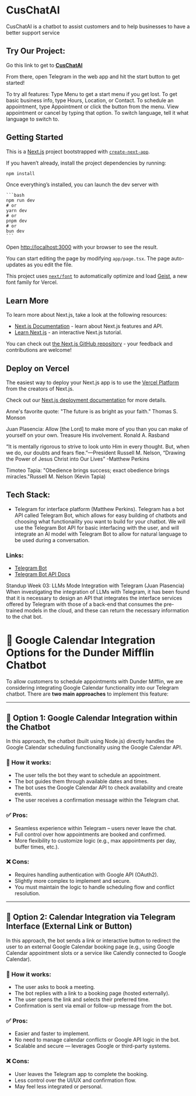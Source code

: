 # CusChatAI

CusChatAI is a chatbot to assist customers and to help businesses to have a better support service


## Try Our Project:

Go this link to get to **[CusChatAI](https://cuschatai.vercel.app/)**

From there, open Telegram in the web app and hit the start button to get started!

To try all features: Type Menu to get a start menu if you get lost. To get basic business info, type Hours, Location, or Contact. To schedule an appointment, type Appointment or click the button from the menu. View appointment or cancel by typing that option. To switch language, tell it what language to switch to.

## Getting Started
This is a [Next.js](https://nextjs.org) project bootstrapped with [`create-next-app`](https://nextjs.org/docs/app/api-reference/cli/create-next-app).

If you haven’t already, install the project dependencies by running:

   ```bash
   npm install
   ```

Once everything’s installed, you can launch the dev server with

    ```bash
    npm run dev
    # or
    yarn dev
    # or
    pnpm dev
    # or
    bun dev
    ```

Open [http://localhost:3000](http://localhost:3000) with your browser to see the result.

You can start editing the page by modifying `app/page.tsx`. The page auto-updates as you edit the file.

This project uses [`next/font`](https://nextjs.org/docs/app/building-your-application/optimizing/fonts) to automatically optimize and load [Geist](https://vercel.com/font), a new font family for Vercel.

## Learn More

To learn more about Next.js, take a look at the following resources:

- [Next.js Documentation](https://nextjs.org/docs) - learn about Next.js features and API.
- [Learn Next.js](https://nextjs.org/learn) - an interactive Next.js tutorial.

You can check out [the Next.js GitHub repository](https://github.com/vercel/next.js) - your feedback and contributions are welcome!

## Deploy on Vercel

The easiest way to deploy your Next.js app is to use the [Vercel Platform](https://vercel.com/new?utm_medium=default-template&filter=next.js&utm_source=create-next-app&utm_campaign=create-next-app-readme) from the creators of Next.js.

Check out our [Next.js deployment documentation](https://nextjs.org/docs/app/building-your-application/deploying) for more details.

Anne's favorite quote: "The future is as bright as your faith." Thomas S. Monson

Juan Plasencia:
Allow [the Lord] to make more of you than you can make of yourself on your own. Treasure His involvement.
Ronald A. Rasband

“It is mentally rigorous to strive to look unto Him in every thought. But, when we do, our doubts and fears flee.”—President Russell M. Nelson, “Drawing the Power of Jesus Christ into Our Lives”
-Matthew Perkins

Timoteo Tapia:
"Obedience brings success; exact obedience brings miracles."Russell M. Nelson (Kevin Tapia)

## Tech Stack:
- Telegram for interface platform (Matthew Perkins). Telegram has a bot API called Telegram Bot, which allows for easy building of chatbots and choosing what functionaility you want to build for your chatbot. We will use the Telegram Bot API for basic interfacing with the user, and will integrate an AI model with Telegram Bot to allow for natural language to be used during a conversation.
### Links: 
- [Telegram Bot](https://core.telegram.org/bots)
- [Telegram Bot API Docs](https://core.telegram.org/bots/api)

Standup Week 03:
LLMs Mode Integration with Telegram (Juan Plasencia)
When investigating the integration of LLMs with Telegram, it has been found that it is necessary to design an API that integrates the interface services offered by Telegram with those of a back-end that consumes the pre-trained models in the cloud, and these can return the necessary information to the chat bot. 

# 📅 Google Calendar Integration Options for the Dunder Mifflin Chatbot

To allow customers to schedule appointments with Dunder Mifflin, we are considering integrating Google Calendar functionality into our Telegram chatbot. There are **two main approaches** to implement this feature:

---

## 🔹 Option 1: Google Calendar Integration within the Chatbot

In this approach, the chatbot (built using Node.js) directly handles the Google Calendar scheduling functionality using the Google Calendar API.

### 🔧 How it works:
- The user tells the bot they want to schedule an appointment.
- The bot guides them through available dates and times.
- The bot uses the Google Calendar API to check availability and create events.
- The user receives a confirmation message within the Telegram chat.

### ✅ Pros:
- Seamless experience within Telegram – users never leave the chat.
- Full control over how appointments are booked and confirmed.
- More flexibility to customize logic (e.g., max appointments per day, buffer times, etc.).

### ❌ Cons:
- Requires handling authentication with Google API (OAuth2).
- Slightly more complex to implement and secure.
- You must maintain the logic to handle scheduling flow and conflict resolution.

---

## 🔹 Option 2: Calendar Integration via Telegram Interface (External Link or Button)

In this approach, the bot sends a link or interactive button to redirect the user to an external Google Calendar booking page (e.g., using Google Calendar appointment slots or a service like Calendly connected to Google Calendar).

### 🔧 How it works:
- The user asks to book a meeting.
- The bot replies with a link to a booking page (hosted externally).
- The user opens the link and selects their preferred time.
- Confirmation is sent via email or follow-up message from the bot.

### ✅ Pros:
- Easier and faster to implement.
- No need to manage calendar conflicts or Google API logic in the bot.
- Scalable and secure — leverages Google or third-party systems.

### ❌ Cons:
- User leaves the Telegram app to complete the booking.
- Less control over the UI/UX and confirmation flow.
- May feel less integrated or personal.
